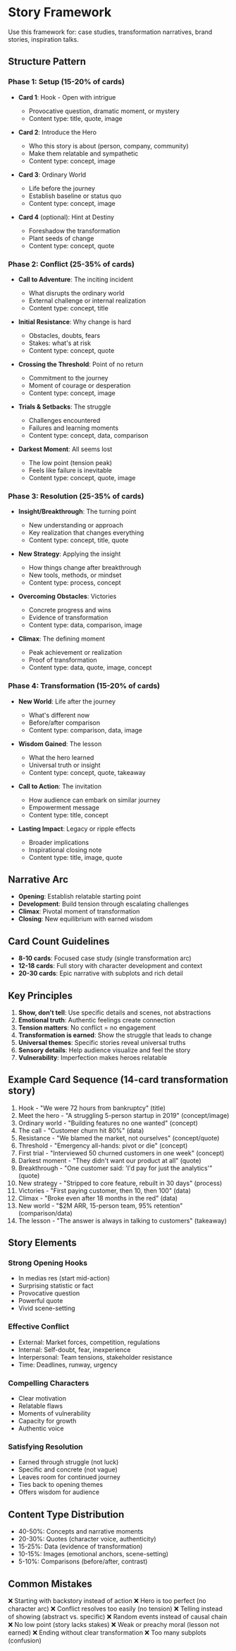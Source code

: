 # Story Framework

Use this framework for: case studies, transformation narratives, brand stories, inspiration talks.

## Structure Pattern

### Phase 1: Setup (15-20% of cards)
- **Card 1**: Hook - Open with intrigue
  - Provocative question, dramatic moment, or mystery
  - Content type: title, quote, image

- **Card 2**: Introduce the Hero
  - Who this story is about (person, company, community)
  - Make them relatable and sympathetic
  - Content type: concept, image

- **Card 3**: Ordinary World
  - Life before the journey
  - Establish baseline or status quo
  - Content type: concept, image

- **Card 4** (optional): Hint at Destiny
  - Foreshadow the transformation
  - Plant seeds of change
  - Content type: concept, quote

### Phase 2: Conflict (25-35% of cards)
- **Call to Adventure**: The inciting incident
  - What disrupts the ordinary world
  - External challenge or internal realization
  - Content type: concept, title

- **Initial Resistance**: Why change is hard
  - Obstacles, doubts, fears
  - Stakes: what's at risk
  - Content type: concept, quote

- **Crossing the Threshold**: Point of no return
  - Commitment to the journey
  - Moment of courage or desperation
  - Content type: concept, image

- **Trials & Setbacks**: The struggle
  - Challenges encountered
  - Failures and learning moments
  - Content type: concept, data, comparison

- **Darkest Moment**: All seems lost
  - The low point (tension peak)
  - Feels like failure is inevitable
  - Content type: concept, quote, image

### Phase 3: Resolution (25-35% of cards)
- **Insight/Breakthrough**: The turning point
  - New understanding or approach
  - Key realization that changes everything
  - Content type: concept, title, quote

- **New Strategy**: Applying the insight
  - How things change after breakthrough
  - New tools, methods, or mindset
  - Content type: process, concept

- **Overcoming Obstacles**: Victories
  - Concrete progress and wins
  - Evidence of transformation
  - Content type: data, comparison, image

- **Climax**: The defining moment
  - Peak achievement or realization
  - Proof of transformation
  - Content type: data, quote, image, concept

### Phase 4: Transformation (15-20% of cards)
- **New World**: Life after the journey
  - What's different now
  - Before/after comparison
  - Content type: comparison, data, image

- **Wisdom Gained**: The lesson
  - What the hero learned
  - Universal truth or insight
  - Content type: concept, quote, takeaway

- **Call to Action**: The invitation
  - How audience can embark on similar journey
  - Empowerment message
  - Content type: title, concept

- **Lasting Impact**: Legacy or ripple effects
  - Broader implications
  - Inspirational closing note
  - Content type: title, image, quote

## Narrative Arc

- **Opening**: Establish relatable starting point
- **Development**: Build tension through escalating challenges
- **Climax**: Pivotal moment of transformation
- **Closing**: New equilibrium with earned wisdom

## Card Count Guidelines

- **8-10 cards**: Focused case study (single transformation arc)
- **12-18 cards**: Full story with character development and context
- **20-30 cards**: Epic narrative with subplots and rich detail

## Key Principles

1. **Show, don't tell**: Use specific details and scenes, not abstractions
2. **Emotional truth**: Authentic feelings create connection
3. **Tension matters**: No conflict = no engagement
4. **Transformation is earned**: Show the struggle that leads to change
5. **Universal themes**: Specific stories reveal universal truths
6. **Sensory details**: Help audience visualize and feel the story
7. **Vulnerability**: Imperfection makes heroes relatable

## Example Card Sequence (14-card transformation story)

1. Hook - "We were 72 hours from bankruptcy" (title)
2. Meet the hero - "A struggling 5-person startup in 2019" (concept/image)
3. Ordinary world - "Building features no one wanted" (concept)
4. The call - "Customer churn hit 80%" (data)
5. Resistance - "We blamed the market, not ourselves" (concept/quote)
6. Threshold - "Emergency all-hands: pivot or die" (concept)
7. First trial - "Interviewed 50 churned customers in one week" (concept)
8. Darkest moment - "They didn't want our product at all" (quote)
9. Breakthrough - "One customer said: 'I'd pay for just the analytics'" (quote)
10. New strategy - "Stripped to core feature, rebuilt in 30 days" (process)
11. Victories - "First paying customer, then 10, then 100" (data)
12. Climax - "Broke even after 18 months in the red" (data)
13. New world - "$2M ARR, 15-person team, 95% retention" (comparison/data)
14. The lesson - "The answer is always in talking to customers" (takeaway)

## Story Elements

### Strong Opening Hooks
- In medias res (start mid-action)
- Surprising statistic or fact
- Provocative question
- Powerful quote
- Vivid scene-setting

### Effective Conflict
- External: Market forces, competition, regulations
- Internal: Self-doubt, fear, inexperience
- Interpersonal: Team tensions, stakeholder resistance
- Time: Deadlines, runway, urgency

### Compelling Characters
- Clear motivation
- Relatable flaws
- Moments of vulnerability
- Capacity for growth
- Authentic voice

### Satisfying Resolution
- Earned through struggle (not luck)
- Specific and concrete (not vague)
- Leaves room for continued journey
- Ties back to opening themes
- Offers wisdom for audience

## Content Type Distribution

- 40-50%: Concepts and narrative moments
- 20-30%: Quotes (character voice, authenticity)
- 15-25%: Data (evidence of transformation)
- 10-15%: Images (emotional anchors, scene-setting)
- 5-10%: Comparisons (before/after, contrast)

## Common Mistakes

❌ Starting with backstory instead of action
❌ Hero is too perfect (no character arc)
❌ Conflict resolves too easily (no tension)
❌ Telling instead of showing (abstract vs. specific)
❌ Random events instead of causal chain
❌ No low point (story lacks stakes)
❌ Weak or preachy moral (lesson not earned)
❌ Ending without clear transformation
❌ Too many subplots (confusion)
